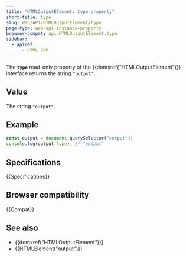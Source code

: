```yaml
---
title: "HTMLOutputElement: type property"
short-title: type
slug: Web/API/HTMLOutputElement/type
page-type: web-api-instance-property
browser-compat: api.HTMLOutputElement.type
sidebar:
  - apiref:
      - HTML DOM
---
```


The **`type`** read-only property of the {{domxref("HTMLOutputElement")}} interface returns the string `"output"`.

## Value

The string `"output"`.

## Example

```js
const output = document.querySelector("output");
console.log(output.type); // "output"
```

## Specifications

{{Specifications}}

## Browser compatibility

{{Compat}}

## See also

- {{domxref("HTMLOutputElement")}}
- {{HTMLElement("output")}}

